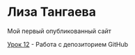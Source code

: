 

# Лиза Тангаева
Мой первый опубликованный сайт

[Урок 12](https://github.com/HGHJnnj/HGHJnnj.github.io "Моя готовая домашка") - Работа с депозиторием GitHub 
